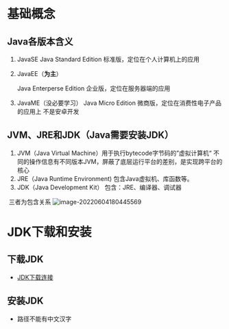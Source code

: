 # 基础概念

## Java各版本含义

1. JavaSE
   Java Standard Edition      标准版，定位在个人计算机上的应用

2. JavaEE（**为主**）

   Java Enterperse Edition    企业版，定位在服务器端的应用

3. JavaME（没必要学习）
   Java Micro Edition             微商版，定位在消费性电子产品的应用上
   不是安卓开发

## JVM、JRE和JDK（Java需要安装JDK）

1. JVM（Java Virtual Machine）用于执行bytecode字节码的”虚拟计算机“
   不同的操作信息有不同版本JVM，屏蔽了底层运行平台的差别，是实现跨平台的核心
2. JRE（Java Runtime Environment)    包含Java虚拟机、库函数等。
3. JDK（Java Development Kit）    包含：JRE、编译器、调试器

​    三者为包含关系
![image-20220604180445569](https://s2.loli.net/2022/06/04/eLsgroIkv2i8CTK.png)



# JDK下载和安装

## 下载JDK

- [JDK下载连接](https://www.oracle.com/java/technologies/downloads/)

## 安装JDK

- 路径不能有中文汉字
